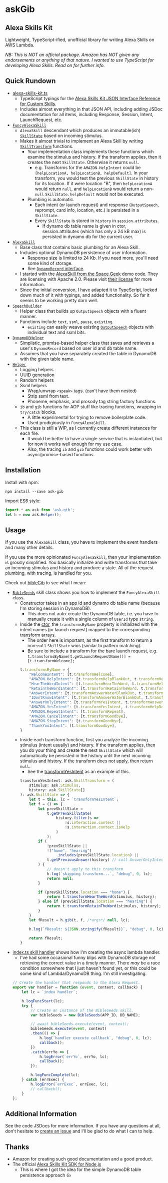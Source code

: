 # askGib
## Alexa Skills Kit

Lightweight, TypeScript-ified, unofficial library for writing Alexa Skills on AWS Lambda.

_NB: This is NOT an official package. Amazon has NOT given any endorsements or anything of that nature. I wanted to use TypeScript for developing Alexa Skills. Read on for further info._

## Quick Rundown

* [alexa-skills-kit.ts](https://github.com/ibgib/askGib/blob/master/src/alexa-skills-kit.ts)
  * TypeScript typings for the [Alexa Skills Kit JSON Interface Reference for Custom Skills](https://developer.amazon.com/public/solutions/alexa/alexa-skills-kit/docs/alexa-skills-kit-interface-reference).
  * Includes almost everything in that JSON API, including adding JSDoc documentation for all items, including Response, Session, Intent, LaunchRequest, etc.
* [`FuncyAlexaSkill`](https://github.com/ibgib/askGib/blob/master/src/funcy-alexa-skill.ts)
  * `AlexaSkill` descendant which produces an immutable(ish) [`SkillState`](https://github.com/ibgib/askGib/blob/master/src/funcy-alexa-skill.ts#L326) based on incoming stimulus.
  * Makes it almost trivial to implement an Alexa Skill by writing [`SkillTransform`](https://github.com/ibgib/askGib/blob/master/src/funcy-alexa-skill.ts#L319) functions.
    * Your implementation class implements these functions which examine the stimulus and history. If the transform applies, then it creates the next `SkillState`. Otherwise it returns `null`.
      * e.g. Transforms for the `AMAZON.HelpIntent` could be `[helpLocationA, helpLocationB, helpDefault]`. In your transform, you would test the previous `SkillState` in history for its location. If it were location "B", then `helpLocationA` would return `null`, and `helpLocationB` would return a non-`null` `SkillState`. `helpDefault` would not be executed.
    * Plumbing is automatic.
      * Each intent (or launch request) and response (`OutputSpeech`, reprompt, card info, location, etc.) is persisted in a `SkillState`.
      * Every `SkillState` is stored in `history` in `session.attributes`. 
        * If dynamo db table name is given in ctor, session.attributes (which has only a 24 kB max) is persisted in dynamo db for the current user.
* [`AlexaSkill`](https://github.com/ibgib/askGib/blob/master/src/alexa-skill.ts)
  * Base class that contains basic plumbing for an Alexa Skill.
  * Includes optional DynamoDB persistence of user information.
    * Response size is limited to 24 Kb. If you need more, you'll need some kind of storage.
    * See [`DynamoRecord` interface](https://github.com/ibgib/askGib/blob/master/src/dynamo-db-helper.ts).
  * I started with the [AlexaSkill from the Space Geek](https://github.com/amzn/alexa-skills-kit-js/blob/master/samples/spaceGeek/src/AlexaSkill.js) demo code. They are licensing with Apache 2.0. Please visit [their license](http://aws.amazon.com/apache2.0/) for more information.
  * Since the initial conversion, I have adapted it to TypeScript, locked down much of it with typings, and added functionality. So far it seems to be working pretty darn well.
* [`SpeechBuilder`](https://github.com/ibgib/askGib/blob/master/src/speech-builder.ts)
  * Helper class that builds up `OutputSpeech` objects with a fluent manner.
  * Functions include `text`, `ssml`, `pause`, `existing`.
    * `existing` can easily weave existing [`OutputSpeech`](https://github.com/ibgib/askGib/blob/master/src/alexa-skills-kit.ts#L230) objects with individual text and ssml bits.
* [`DynamoDBHelper`](https://github.com/ibgib/askGib/blob/master/src/dynamo-db-helper.ts)
  * Simplistic, promise-based helper class that saves and retrieves a user's `DynamoRecord` based on user id and db table name.
  * Assumes that you have separately created the table in DynamoDB with the given table name.
* [`Helper`](https://github.com/ibgib/askGib/blob/master/src/helper.ts)
  * Logging helpers
  * UUID generation
  * Random helpers
  * Ssml helpers
    * Wrap/unwrap `<speak>` tags. (can't have them nested)
    * Strip ssml from text.
    * Phoneme, emphasis, and prosody tag string factory functions.
  * `ib` and `gib` functions for AOP stuff like tracing functions, wrapping in `try/catch` blocks.
    * A little experimental for trying to remove boilerplate code.
    * Used prodigiously in `FuncyAlexaSkill`.
  * This class is still a WIP, as I currently create different instances for each file. 
    * It would be better to have a single service that is instantiated, but for now it works well enough for my use case.
    * Also, the tracing `ib` and `gib` functions could work better with async/promise-based functions.

## Installation

Install with npm:

`npm install --save ask-gib`

Import ES6 style:

```typescript
import * as ask from 'ask-gib';
let h = new ask.Helper();
```

## Usage

If you use the `AlexaSkill` class, you have to implement the event handlers and many other details. 

If you use the more opinionated `FuncyAlexaSkill`, then your implementation is grossly simplified. You basically initialize and write transforms that take an incoming stimulus and history and produce a state. All of the request plumbing, with tracing, is handled for you.

Check out [bibleGib](https://github.com/ibgib/bibleGib) to see what I mean:

* [`BibleSeeds`](https://github.com/ibgib/bibleGib/blob/master/src/skill.ts) skill class shows you how to implement the `FuncyAlexaSkill` class.
  * Constructor takes in an app id and dynamo db table name (because I'm storing session in DynamoDB).
    * This does not auto-create the DynamoDB table, i.e. you have to manually create it with a single column of `UserId` type `string`.
  * Inside the [ctor](https://github.com/ibgib/bibleGib/blob/ab93a180d3e54d8e3170ec56dc2ba70ab5fa0d45/src/skill.ts#L26), the `transformsByName` property is initialized with the intent names (or launch request) mapped to the corresponding transform arrays.
    * The order here is important, as the first transform to return a non-`null` `SkillState` wins (similar to pattern matching).
    * Be sure to include a transform for the bare launch request, e.g. `t.transformsByName[t.getLaunchRequestName()] = [t.transformWelcome];`
    ```typescript
    t.transformsByName = {
        "WelcomeIntent": [t.transformWelcome],
        "AMAZON.HelpIntent": [t.transformHelpBlankOut, t.transformHelpDefault],
        "HearTheWordIntent": [t.transformHearTheWord, t.transformHelpDefault],
        "RetainTheWordIntent": [t.transformRetainTheWord, t.transformHelpDefault],
        "AnswerIntent": [t.transformAnswerWaterBlankOut, t.transformHelpDefault],
        "IDontKnowIntent": [t.transformAnswerWaterBlankOut, t.transformHelpDefault],
        "AnswerOnlyIntent": [t.transformYesIntent, t.transformAnswerWaterBlankOut, t.transformHelpDefault],
        "AMAZON.YesIntent": [t.transformYesIntent, t.transformHelpDefault],
        "AMAZON.RepeatIntent": [t.transformRepeat],
        "AMAZON.CancelIntent": [t.transformGoodbye],
        "AMAZON.StopIntent": [t.transformGoodbye],
        "ThankYouIntent": [t.transformGoodbye],
    }
    ```
  * Inside each transform function, first you analyze the incoming stimulus (intent usually) and history. If the transform applies, then you do your thing and create the next `SkillState` which will automatically be persisted in the history until the next incoming stimulus and history. If the transform does not apply, then return `null`.
    * See the [transformYesIntent](https://github.com/ibgib/bibleGib/blob/ab93a180d3e54d8e3170ec56dc2ba70ab5fa0d45/src/skill.ts#L376) as an example of this.
    ```typescript
    transformYesIntent: ask.SkillTransform = (
        stimulus: ask.Stimulus, 
        history: ask.SkillState[]
    ): ask.SkillState => {
        let t = this, lc = `transformYesIntent`;
        let f = () => {
            let prevSkillState = 
                t.getPrevSkillState(
                    history.filter(s => 
                        !s.interaction.context || 
                        !s.interaction.context.isHelp
                    )
                );
            if (
                !prevSkillState || 
                !["home", "hearing"]
                    .includes(prevSkillState.location) ||
                t.getPreviousAnswer(history) // cull AnswerOnlyIntent
            ) {
                // doesn't apply to this transform
                h.log(`skipping transform...`, "debug", 0, lc);
                return null;
            }

            if (prevSkillState.location === "home") {
                return t.transformHearTheWord(stimulus, history);
            } else if (prevSkillState.location === "hearing") {
                return t.transformRetainTheWord(stimulus, history);
            }
        }
        let fResult = h.gib(t, f, /*args*/ null, lc);

        h.log(`fResult: ${JSON.stringify(fResult)}`, "debug", 0, lc);

        return fResult;
    }
    ```
* [index.ts skill handler](https://github.com/ibgib/bibleGib/blob/master/src/index.ts#L37) shows how I'm creating the async lambda handler.
  * I've had some occasional funny blips with DynamoDB storage not retrieving the correct value in a timely manner. There _may_ be a race condition somewhere that I just haven't found yet, or this could be some kind of Lambda/DynamoDB thing. I'm still investigating.
  ```typescript
  // Create the handler that responds to the Alexa Request.
  export var handler = function (event, context, callback) {
      let lc = `index handler`;

      h.logFuncStart(lc);
      try {
          // Create an instance of the BibleSeeds skill.
          var bibleSeeds = new BibleSeeds(APP_ID, DB_NAME);

          // await bibleSeeds.execute(event, context);
          bibleSeeds.execute(event, context)
          .then(() => {
              h.log(`handler execute callback`, "debug", 0, lc);
              callback();
          })
          .catch(errYo => {
              h.logError(`errYo`, errYo, lc);
              callback();
          });

          h.logFuncComplete(lc);
      } catch (errExec) {
          h.logError(`errExec`, errExec, lc);
          // callback();
      }
  };
  ```

## Additional Information

See the code JSDocs for more information. If you have any questions at all, don't hesitate to [create an issue](https://github.com/ibgib/askGib/issues/) and I'll be glad to do what I can to help.

## Thanks

* Amazon for creating such good documentation and a good product.
* The official [Alexa Skills Kit SDK for Node.js](https://github.com/alexa/alexa-skills-kit-sdk-for-nodejs)
  * This is where I got the idea for the simple DynamoDB table persistence approach :+1: